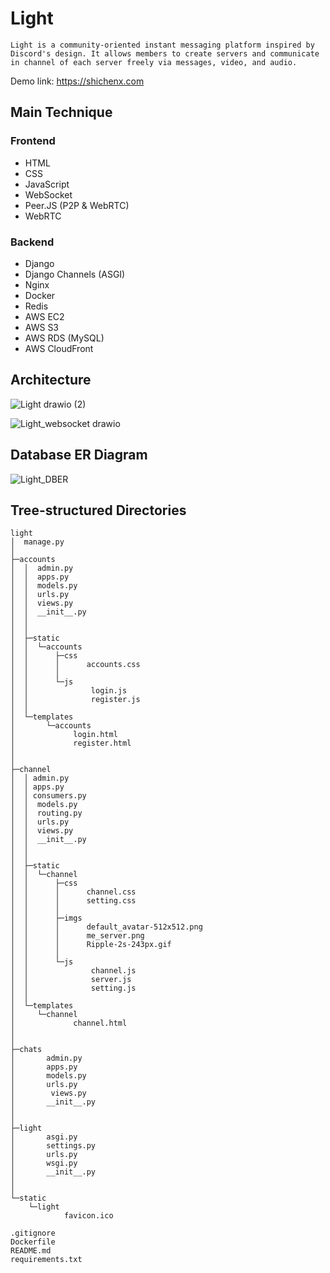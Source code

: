 ﻿# Light
`Light is a community-oriented instant messaging platform inspired by Discord's design. It allows members to create servers and communicate in channel of each server freely via messages, video, and audio.`

Demo link: https://shichenx.com

## Main Technique
### Frontend
- HTML
- CSS
- JavaScript
- WebSocket
- Peer.JS (P2P & WebRTC)
- WebRTC

### Backend
- Django
- Django Channels (ASGI)
- Nginx
- Docker
- Redis
- AWS EC2
- AWS S3
- AWS RDS (MySQL)
- AWS CloudFront

## Architecture
![Light drawio (2)](https://user-images.githubusercontent.com/98375601/222950372-6c0373b2-070e-4b53-92a1-77d8ff6077d0.png)

![Light_websocket drawio](https://user-images.githubusercontent.com/98375601/222950263-fbf8fcdb-940b-41cf-9e33-66b770f0a33d.png)



## Database ER Diagram
![Light_DBER](https://user-images.githubusercontent.com/98375601/222913206-c2d88f00-d53b-4d4b-8ced-2208baa73ad9.png)

## Tree-structured Directories
```
light
│  manage.py
│  
├─accounts
│  │  admin.py
│  │  apps.py
│  │  models.py
│  │  urls.py
│  │  views.py
│  │  __init__.py
│  │  
│  │          
│  ├─static
│  │  └─accounts
│  │      ├─css
│  │      │      accounts.css
│  │      │      
│  │      └─js
│  │              login.js
│  │              register.js
│  │              
│  └─templates
│       └─accounts
│             login.html
│             register.html
│            
│          
├─channel
│  │ admin.py
│  │ apps.py
│  │ consumers.py
│  │  models.py
│  │  routing.py
│  │  urls.py
│  │  views.py
│  │  __init__.py
│  │ 
│  │        
│  ├─static
│  │  └─channel
│  │      ├─css
│  │      │      channel.css
│  │      │      setting.css
│  │      │      
│  │      ├─imgs
│  │      │      default_avatar-512x512.png
│  │      │      me_server.png
│  │      │      Ripple-2s-243px.gif
│  │      │      
│  │      └─js
│  │              channel.js
│  │              server.js
│  │              setting.js
│  │              
│  └─templates
│     └─channel
│             channel.html
│            
│         
├─chats
│       admin.py
│       apps.py
│       models.py
│       urls.py
│        views.py
│       __init__.py
│            
│          
├─light
│       asgi.py
│       settings.py
│       urls.py
│       wsgi.py
│       __init__.py
│       
│              
└─static
    └─light
            favicon.ico

.gitignore
Dockerfile
README.md
requirements.txt
